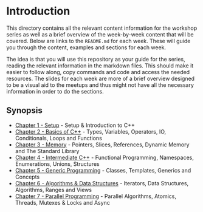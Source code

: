 # Introduction

This directory contains all the relevant content information for the workshop series as well as a brief overview of the week-by-week content that will be covered. Below are links to the `README.md` for each week. These will guide you through the content, examples and sections for each week.

The idea is that you will use this repository as your guide for the series, reading the relevant information in the markdown files. This should make it easier to follow along, copy commands and code and access the needed resources. The slides for each week are more of a brief overview designed to be a visual aid to the meetups and thus might not have all the necessary information in order to do the sections.

## Synopsis

- [Chapter 1 - Setup](./chapter1/chapter1.md) - Setup & Introduction to C++
- [Chapter 2 - Basics of C++](./chapter2/chapter2.md) - Types, Variables, Operators, IO, Conditionals, Loops and Functions
- [Chapter 3 - Memory](./chapter3/chapter3.md) - Pointers, Slices, References, Dynamic Memory and The Standard Library
- [Chapter 4 - Intermediate C++](./chapter4/chapter4.md) - Functional Programming, Namespaces, Enumerations, Unions, Structures
- [Chapter 5 - Generic Programming](./chapter5/chapter5.md) - Classes, Templates, Generics and Concepts
- [Chapter 6 - Algorithms & Data Structures](./chapter6/chapter6.md) - Iterators, Data Structures, Algorithms, Ranges and Views
- [Chapter 7 - Parallel Programming](./chapter7/chapter7.md) - Parallel Algorithms, Atomics, Threads, Mutexes & Locks and Async
